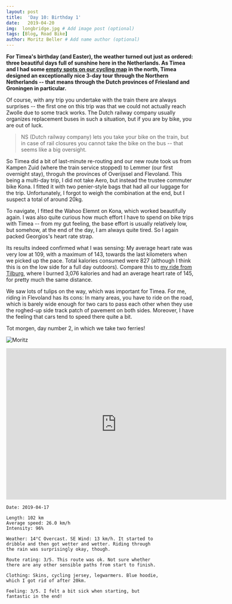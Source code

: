 ```yaml
---
layout: post
title:  'Day 10: Birthday 1'
date:   2019-04-20
img:  longbridge.jpg # Add image post (optional)
tags: [Blog, Road Bike]
author: Moritz Beller # Add name author (optional)
---
```


**For Timea's birthday (and Easter), the weather turned out just as
  ordered: three beautiful days full of sunshine here in the
  Netherlands. As Timea and I had some [empty spots on our cycling
  map]() in the north, Timea designed an exceptionally nice 3-day tour
  through the Northern Netherlands -- that means through the Dutch
  provinces of Friesland and Groningen in particular.**

Of course, with any trip you undertake with the train there are always
surprises -- the first one on this trip was that we could not actually
reach Zwolle due to some track works. The Dutch railway company
usually organizes replacement buses in such a situation, but if you
are by bike, you are out of luck.

> NS (Dutch railway company) lets you take your bike on the train, but
  in case of rail closures you cannot take the bike on the bus -- that
  seems like a big oversight.

So Timea did a bit of last-minute re-routing and our new route took us
from Kampen Zuid (where the train service stopped) to Lemmer (our
first overnight stay), throguh the provinces of Overijssel and
Flevoland. This being a multi-day trip, I did not take Aero, but
instead the trustee commuter bike Kona. I fitted it with two
penier-style bags that had all our luggage for the
trip. Unfortunately, I forgot to weigh the combination at the end, but
I suspect a total of around 20kg.

To navigate, I fitted the Wahoo Elemnt on Kona, which worked
beautifully again. I was also quite curious how much effort I have to
spend on bike trips with Timea -- from my gut feeling, the base effort
is usually relatively low, but somehow, at the end of the day, I am
always quite tired. So I again packed Georgios's heart rate strap.

Its results indeed confirmed what I was sensing: My average heart rate
was very low at 109, with a maximum of 143, towards the last
kilometers when we picked up the pace. Total kalories consumed were
827 (although I think this is on the low side for a full day
outdoors). Compare this to [my ride from Tilburg](), where I burned
3,076 kalories and had an average heart rate of 145, for pretty much
the same distance.

We saw lots of tulips on the way, which was important for Timea. For
me, riding in Flevoland has its cons: In many areas, you have to ride
on the road, which is barely wide enough for two cars to pass each
other when they use the roghed-up side track patch of pavement on both
sides. Moreover, I have the feeling that cars tend to speed there
quite a bit.


Tot morgen, day number 2, in which we take two ferries!

![Moritz]({{site.baseurl}}/assets/img/moritz.png)

<iframe height='405' width='590' frameborder='0'
allowtransparency='true' scrolling='no'
src='https://www.strava.com/activities/2296865030/embed/05af56b7107323391a68fd271bb8b14447d3844d'></iframe>

```
Date: 2019-04-17

Length: 102 km
Average speed: 26.0 km/h
Intensity: 96%

Weather: 14°C Overcast. SE Wind: 13 km/h. It started to
dribble and then got wetter and wetter. Riding through
the rain was surprisingly okay, though.

Route rating: 3/5. This route was ok. Not sure whether
there are any other sensible paths from start to finish.

Clothing: Skins, cycling jersey, legwarmers. Blue hoodie,
which I got rid of after 20km.

Feeling: 3/5. I felt a bit sick when starting, but
fantastic in the end!
```